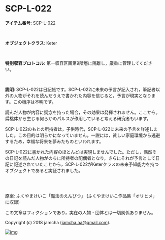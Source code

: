 # SCP-L-022

**アイテム番号**: SCP-L-022  

<br>  

**オブジェクトクラス**: Keter  

<br>  

**特別収容プロトコル**: 第一収容区画第9階層に隔離し，厳重に管理してください。  

<br>  

**説明**: SCP-L-022は日記帳です。SCP-L-022に未来の予言が記入され，筆記者以外の人物がそれを読んだうえで書かれた内容を信じると，予言が現実となります。この機序は不明です。  

読んだ人物が内容に疑念を持った場合，その効果は発揮されません。ここから，扁桃体から生じる何らかのパルスが作用していると考える研究者もいます。  

SCP-L-022のもとの所持者は，子供時代，SCP-L-022に未来の予言を詳述しました。この目的は明らかになっていません。一説には，貧しい家庭環境から逃避するため，幸福な将来を夢みたものといわれます。  

SCP-L-022に書かれた内容のほとんどは実現しませんでした。ただし，偶然その日記を読んだ人物がのちに所持者の配偶者となり，さらにそれが予言として日記に記述されていたことから，SCP-L-022がKeterクラスの未来予知能力を持つオブジェクトであると実証されました。  

<br>  
<br>  

原案: ふくやまけいこ「魔法のえんぴつ」 (ふくやまけいこ作品集「オリヒメ」に収録)  

この文章はフィクションであり，実在の人物・団体とは一切関係ありません。  

Copyright (c) 2018 jamcha (jamcha.aa@gmail.com).  

[![img](http://i.creativecommons.org/l/by-sa/4.0/88x31.png)](http://creativecommons.org/licenses/by-sa/4.0/deed)